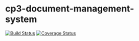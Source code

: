 # cp3-document-management-system
[![Build Status](https://travis-ci.org/andela-aolaniran/cp3-document-management-system.svg?branch=master)](https://travis-ci.org/andela-aolaniran/cp3-document-management-system)
[![Coverage Status](https://coveralls.io/repos/github/andela-aolaniran/cp3-document-management-system/badge.svg?branch=chore%2F138109431%2Fintegrate-coveralls-code-coverage)](https://coveralls.io/github/andela-aolaniran/cp3-document-management-system?branch=chore%2F138109431%2Fintegrate-coveralls-code-coverage)